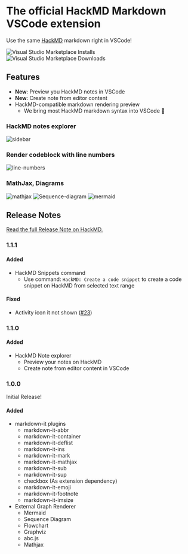 # The official HackMD Markdown VSCode extension

Use the same [HackMD](https://hackmd.io) markdown right in VSCode!

![Visual Studio Marketplace Installs](https://img.shields.io/visual-studio-marketplace/i/HackMD.vscode-hackmd)
![Visual Studio Marketplace Downloads](https://img.shields.io/visual-studio-marketplace/d/HackMD.vscode-hackmd)

## Features

- **New**: Preview you HackMD notes in VSCode
- **New**: Create note from editor content
- HackMD-compatible markdown rendering preview
  - We bring most HackMD markdown syntax into VSCode :tada:

### HackMD notes explorer

![sidebar](https://i.imgur.com/N5dS5HG.png)

### Render codeblock with line numbers

![line-numbers](https://i.imgur.com/X31HZqm.png)

### MathJax, Diagrams

![mathjax](https://i.imgur.com/6vpxBbo.png)
![Sequence-diagram](https://i.imgur.com/pinXrf6.png)
![mermaid](https://i.imgur.com/M15g6It.png)

## Release Notes

[Read the full Release Note on HackMD.][release-notes]

[release-notes]: https://hackmd.io/@docs/vscode-hackmd-release-notes

### 1.1.1

#### Added

- HackMD Snippets command
  - Use command: `HackMD: Create a code snippet` to create a code snippet on HackMD from selected text range

#### Fixed

- Activity icon it not shown ([#23](https://github.com/hackmdio/vscode-hackmd/issues/23))

### 1.1.0

#### Added

- HackMD Note explorer
  - Preview your notes on HackMD
  - Create note from editor content in VSCode

### 1.0.0

Initial Release!

#### Added

- markdown-it plugins
  - markdown-it-abbr
  - markdown-it-container
  - markdown-it-deflist
  - markdown-it-ins
  - markdown-it-mark
  - markdown-it-mathjax
  - markdown-it-sub
  - markdown-it-sup
  - checkbox (As extension dependency)
  - markdown-it-emoji
  - markdown-it-footnote
  - markdown-it-imsize
- External Graph Renderer
  - Mermaid
  - Sequence Diagram
  - Flowchart
  - Graphviz
  - abc.js
  - Mathjax
